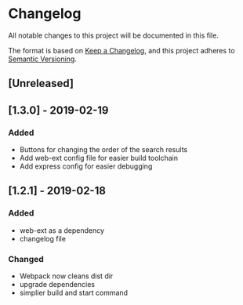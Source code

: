 # Changelog
All notable changes to this project will be documented in this file.

The format is based on [Keep a Changelog](https://keepachangelog.com/en/1.0.0/),
and this project adheres to [Semantic Versioning](https://semver.org/spec/v2.0.0.html).

## [Unreleased]

## [1.3.0] - 2019-02-19
### Added
- Buttons for changing the order of the search results
- Add web-ext config file for easier build toolchain
- Add express config for easier debugging

## [1.2.1] - 2019-02-18
### Added
- web-ext as a dependency
- changelog file

### Changed
- Webpack now cleans dist dir
- upgrade dependencies
- simplier build and start command
